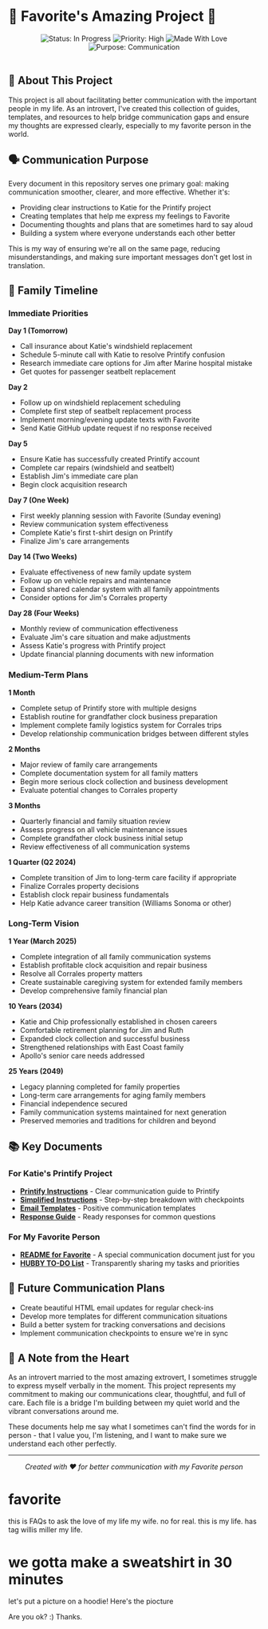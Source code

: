 # 🌟 Favorite's Amazing Project 🌟

<div align="center">
  <img src="https://img.shields.io/badge/Status-In_Progress-brightgreen" alt="Status: In Progress">
  <img src="https://img.shields.io/badge/Priority-High-red" alt="Priority: High">
  <img src="https://img.shields.io/badge/Made_With-❤️-ff69b4" alt="Made With Love">
  <img src="https://img.shields.io/badge/Purpose-Communication-blue" alt="Purpose: Communication">
</div>

<br>

## 💖 About This Project

This project is all about facilitating better communication with the important people in my life. As an introvert, I've created this collection of guides, templates, and resources to help bridge communication gaps and ensure my thoughts are expressed clearly, especially to my favorite person in the world.

## 🗣️ Communication Purpose

Every document in this repository serves one primary goal: making communication smoother, clearer, and more effective. Whether it's:

- Providing clear instructions to Katie for the Printify project
- Creating templates that help me express my feelings to Favorite
- Documenting thoughts and plans that are sometimes hard to say aloud
- Building a system where everyone understands each other better

This is my way of ensuring we're all on the same page, reducing misunderstandings, and making sure important messages don't get lost in translation.

## 📅 Family Timeline

### Immediate Priorities
**Day 1 (Tomorrow)**
- Call insurance about Katie's windshield replacement
- Schedule 5-minute call with Katie to resolve Printify confusion
- Research immediate care options for Jim after Marine hospital mistake
- Get quotes for passenger seatbelt replacement

**Day 2**
- Follow up on windshield replacement scheduling
- Complete first step of seatbelt replacement process
- Implement morning/evening update texts with Favorite
- Send Katie GitHub update request if no response received

**Day 5**
- Ensure Katie has successfully created Printify account
- Complete car repairs (windshield and seatbelt)
- Establish Jim's immediate care plan
- Begin clock acquisition research

**Day 7 (One Week)**
- First weekly planning session with Favorite (Sunday evening)
- Review communication system effectiveness
- Complete Katie's first t-shirt design on Printify
- Finalize Jim's care arrangements

**Day 14 (Two Weeks)**
- Evaluate effectiveness of new family update system
- Follow up on vehicle repairs and maintenance
- Expand shared calendar system with all family appointments
- Consider options for Jim's Corrales property

**Day 28 (Four Weeks)**
- Monthly review of communication effectiveness
- Evaluate Jim's care situation and make adjustments
- Assess Katie's progress with Printify project
- Update financial planning documents with new information

### Medium-Term Plans

**1 Month**
- Complete setup of Printify store with multiple designs
- Establish routine for grandfather clock business preparation
- Implement complete family logistics system for Corrales trips
- Develop relationship communication bridges between different styles

**2 Months**
- Major review of family care arrangements
- Complete documentation system for all family matters
- Begin more serious clock collection and business development
- Evaluate potential changes to Corrales property

**3 Months**
- Quarterly financial and family situation review
- Assess progress on all vehicle maintenance issues
- Complete grandfather clock business initial setup
- Review effectiveness of all communication systems

**1 Quarter (Q2 2024)**
- Complete transition of Jim to long-term care facility if appropriate
- Finalize Corrales property decisions
- Establish clock repair business fundamentals
- Help Katie advance career transition (Williams Sonoma or other)

### Long-Term Vision

**1 Year (March 2025)**
- Complete integration of all family communication systems
- Establish profitable clock acquisition and repair business
- Resolve all Corrales property matters
- Create sustainable caregiving system for extended family members
- Develop comprehensive family financial plan

**10 Years (2034)**
- Katie and Chip professionally established in chosen careers
- Comfortable retirement planning for Jim and Ruth
- Expanded clock collection and successful business
- Strengthened relationships with East Coast family
- Apollo's senior care needs addressed

**25 Years (2049)**
- Legacy planning completed for family properties
- Long-term care arrangements for aging family members
- Financial independence secured
- Family communication systems maintained for next generation
- Preserved memories and traditions for children and beyond

## 📚 Key Documents

### For Katie's Printify Project
- [**Printify Instructions**](./PRINTIFY_INSTRUCTIONS_FOR_KATIE.md) - Clear communication guide to Printify
- [**Simplified Instructions**](./KATIE_SIMPLIFIED_INSTRUCTIONS.md) - Step-by-step breakdown with checkpoints
- [**Email Templates**](./KATIE_POSITIVE_EMAIL.md) - Positive communication templates
- [**Response Guide**](./KATIE_EMAIL_RESPONSE_TEMPLATE.md) - Ready responses for common questions

### For My Favorite Person
- [**README for Favorite**](./README_FOR_WIFE.md) - A special communication document just for you
- [**HUBBY TO-DO List**](./HUBBY_TODO.txt) - Transparently sharing my tasks and priorities

## 🔮 Future Communication Plans

- Create beautiful HTML email updates for regular check-ins
- Develop more templates for different communication situations
- Build a better system for tracking conversations and decisions
- Implement communication checkpoints to ensure we're in sync

## 💌 A Note from the Heart

As an introvert married to the most amazing extrovert, I sometimes struggle to express myself verbally in the moment. This project represents my commitment to making our communications clear, thoughtful, and full of care. Each file is a bridge I'm building between my quiet world and the vibrant conversations around me.

These documents help me say what I sometimes can't find the words for in person - that I value you, I'm listening, and I want to make sure we understand each other perfectly.

---

<div align="center">
  <p><i>Created with ❤️ for better communication with my Favorite person</i></p>
</div>

# favorite

this is FAQs to ask the love of my life my wife.
no for real. this is my life.  has tag willis miller my life. 

# we gotta make a sweatshirt in 30 minutes

let's put a picture on a hoodie!
Here's the piocture


Are you ok?
:)
Thanks.
